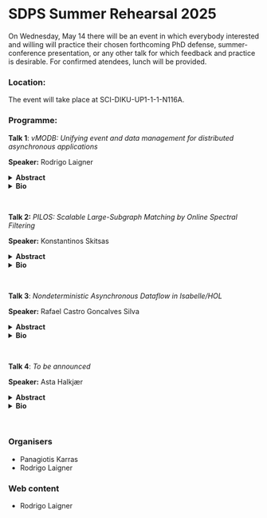 # SDPS Summer Rehearsal 2025

On Wednesday, May 14 there will be an event in which everybody interested and willing will practice their chosen forthcoming PhD defense, summer-conference presentation, or any other talk for which feedback and practice is desirable. For confirmed atendees, lunch will be provided.

### Location:
The event will take place at SCI-DIKU-UP1-1-1-N116A. 

### Programme:

**Talk 1**: *vMODB: Unifying event and data management for distributed asynchronous applications*

**Speaker:** Rodrigo Laigner

<details><summary><b>Abstract</b></summary>
Event-driven architecture (EDA) has emerged as a crucial architectural pattern for scalable cloud applications. However, its asynchronous and decoupled nature introduces challenges in meeting transactional requirements. Database systems, relegated to serving as storage engines for individual components, do not recognize transactions that span multiple components in EDAs. In contrast, messaging systems are unaware of the components' application states. Weaving such asynchronous and independent EDA components forces developers to relinquish transactional guarantees, resulting in data consistency issues.
To address this challenge, we design vMODB, a distributed framework that enables the implementation of highly consistent and scalable cloud applications without compromising the envisioned benefits of EDA. We propose Virtual Micro Service (VMS), a novel programming model that provides familiar constructs to enable developers to specify the data model, constraints, and concurrency semantics of components, as well as transactions and data dependencies that span across components. vMODB leverages VMS semantics to enforce ACID properties by transparently unifying event logs and state management into a common event-driven execution framework. Our experiments using two benchmarks show that vMODB outperforms a widely adopted state-of-the-art competing framework that only offers eventual consistency by up to 3X. With its high performance, familiar programming constructs, and ACID properties, vMODB will significantly simplify the development of highly consistent and efficient EDAs.
</details>

<details><summary><b>Bio</b></summary>
Rodrigo Laigner is soon defending his PhD at University of Copenhagen and is now a Postdoc at SDPS section. His research targets devising effective programming abstractions and efficient systems for emerging data-intensive applications. During his doctoral studies, he published relevant articles about distributed data-intensive applications in the cloud.
</details>

<p>&nbsp;</p>

**Talk 2:** *PILOS: Scalable Large-Subgraph Matching by Online Spectral Filtering*

**Speaker:** Konstantinos Skitsas

<details><summary><b>Abstract</b></summary>
Subgraph matching seeks all the occurrences of a query graph inside another graph. As it reduces to subgraph isomorphism, it is NP-hard. Current methods reduce the computation by filtering the candidates on which they run subgraph isomorphism. Nevertheless, when the query is large, the number of candidates grows rapidly, rendering current methods largely ineffective in pruning and incapable to answer even within one hour. A primary reason for this ineffectiveness is their inability to effectively consider the query graph structure in the computation. In this paper, we propose PILOS, a novel matching algorithm that substantially improves the filtering phase of a typical matching algorithm and computes up to 60% fewer candidates for verification. PILOS uses (i) an offline light-weight index-based phase, which leverages the top graph Laplacian eigenvalues of query and data node neighborhoods to reduce candidates via neighborhood filtering and (ii) an online phase, which further prunes candidates stored in an auxiliary data structure; both phases apply the interlacing theorem on graph Laplacian spectra. Our thorough experimental study shows that, on average, PILOS resolves queries in 19% less time and leaves 23% fewer unresolved queries after a lapse of 10 minutes than the best previous work.
</details>

<details><summary><b>Bio</b></summary>
Konstantinos Skitsas is a PhD student at Aarhus University, where he also obtained his Master’s degree in Computer Science. He obtained a Bachelor's degree from the University of Cyprus. His research focuses on scalable algorithms for graph analysis, including subgraph matching and graph alignment.
</details>

<p>&nbsp;</p>

**Talk 3**: *Nondeterministic Asynchronous Dataflow in Isabelle/HOL*

**Speaker:** Rafael Castro Goncalves Silva

<details><summary><b>Abstract</b></summary>
We formalize nondeterministic asynchronous dataflow networks in Isabelle/HOL. Dataflow networks are comprised of operators that are capable of communicating with the network, performing silent computations, and making nondeterministic choices. We represent operators using a shallow embedding as codatatypes. Using this representation, we define standard asynchronous dataflow primitives, including sequential and parallel composition and a feedback operator. These primitives adhere to a number of laws from the literature, which we prove by coinduction using weak bisimilarity as our equality.
</details>

<details><summary><b>Bio</b></summary>
Rafael Castro G. Silva researches formal verification of software. More precisely, software that manifests "real-world" behavior like side effects, and non-termination. His Ph.D research focuses on verifying stream processing programs, that are usually written using frameworks like Apache Flick and Timely Dataflow. Other topics of his interest are proof assistants, functional programming, and type systems.
</details>

<p>&nbsp;</p>

**Talk 4**: *To be announced*

**Speaker:** Asta Halkjær

<details><summary><b>Abstract</b></summary>
There are many known results in first-order logic: Gödel’s completeness theorem, Gentzen’s Hauptsatz, the compactness theorem, the Löwenheim-Skolem theorem, and Craig’s interpolation theorem. In 1963, Smullyan unified all these results using abstract consistency properties. Later, Fitting adapted them to modal and intuitionistic logics. In this talk, I present abstract abstract consistency properties: a framework developed in Isabelle/HOL for specifying abstract consistency properties for any logic. Using it, we have mechanized completeness of first-order logic with restricted quantifier instantiation, of second-order logic, and of Prior’s Ideal Language, a very strong hybrid logic.
</details>

<details><summary><b>Bio</b></summary>
Asta Halkjær From has a PhD from DTU Compute and is now a postdoc at SDPS. She is sometimes a logician in computer science, and sometimes a computer scientist amongst logicians, but almost always a proof assistant user.
</details>

<p>&nbsp;</p>

### Organisers
- Panagiotis Karras
- Rodrigo Laigner

### Web content
- Rodrigo Laigner
